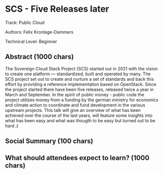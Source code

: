 # SCS - Five Releases later

Track: Public Cloud

Authors: Felix Kronlage-Dammers

Technical Level: Beginner

## Abstract (1000 chars)

The Sovereign Cloud Stack Project (SCS) started out in 2021 with the vision
to create one platform — standardized, built and operated by many. The SCS project
set out to create and nurture a set of standards and back this effort by providing
a reference implementation based on OpenStack. 
Since the project started there have been five releases, released twice a year in
March and September. In the spirit of public money - public code the project utilizes
money from a funding by the german ministry for economics and climate action to coordinate
and fund development in the various upstream projects.
This talk will give an overview of what has been achieved over the course of the last years,
will feature some insights into what has been easy and what was thougth to be easy but
turned out to be hard ;)

## Social Summary (100 chars)


## What should attendees expect to learn? (1000 chars)



